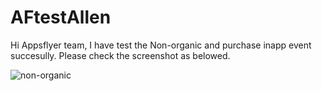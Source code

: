 # AFtestAllen
Hi Appsflyer team,
I have test the Non-organic and purchase inapp event succesully.
Please check the screenshot as belowed.

![non-organic]([https://drive.google.com/uc?export=view&id=1913oZeBZPBNiUuk8gu3ZSbLBA2l_VQtG](https://drive.google.com/uc?export=view&id=1913oZeBZPBNiUuk8gu3ZSbLBA2l_VQtG))


